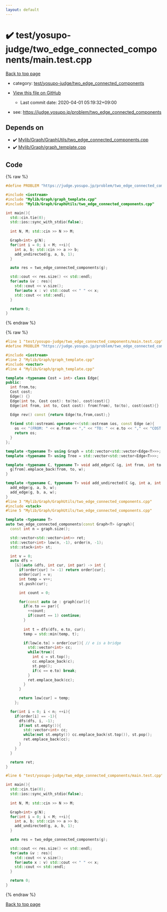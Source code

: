 ```yaml
---
layout: default
---
```


<!-- mathjax config similar to math.stackexchange -->
<script type="text/javascript" async
  src="https://cdnjs.cloudflare.com/ajax/libs/mathjax/2.7.5/MathJax.js?config=TeX-MML-AM_CHTML">
</script>
<script type="text/x-mathjax-config">
  MathJax.Hub.Config({
    TeX: { equationNumbers: { autoNumber: "AMS" }},
    tex2jax: {
      inlineMath: [ ['$','$'] ],
      processEscapes: true
    },
    "HTML-CSS": { matchFontHeight: false },
    displayAlign: "left",
    displayIndent: "2em"
  });
</script>

<script type="text/javascript" src="https://cdnjs.cloudflare.com/ajax/libs/jquery/3.4.1/jquery.min.js"></script>
<script src="https://cdn.jsdelivr.net/npm/jquery-balloon-js@1.1.2/jquery.balloon.min.js" integrity="sha256-ZEYs9VrgAeNuPvs15E39OsyOJaIkXEEt10fzxJ20+2I=" crossorigin="anonymous"></script>
<script type="text/javascript" src="../../../../assets/js/copy-button.js"></script>
<link rel="stylesheet" href="../../../../assets/css/copy-button.css" />


# :heavy_check_mark: test/yosupo-judge/two_edge_connected_components/main.test.cpp

<a href="../../../../index.html">Back to top page</a>

* category: <a href="../../../../index.html#caa543e8ce2b504963292c36b66ba2d6">test/yosupo-judge/two_edge_connected_components</a>
* <a href="{{ site.github.repository_url }}/blob/master/test/yosupo-judge/two_edge_connected_components/main.test.cpp">View this file on GitHub</a>
    - Last commit date: 2020-04-01 05:19:32+09:00


* see: <a href="https://judge.yosupo.jp/problem/two_edge_connected_components">https://judge.yosupo.jp/problem/two_edge_connected_components</a>


## Depends on

* :heavy_check_mark: <a href="../../../../library/Mylib/Graph/GraphUtils/two_edge_connected_components.cpp.html">Mylib/Graph/GraphUtils/two_edge_connected_components.cpp</a>
* :heavy_check_mark: <a href="../../../../library/Mylib/Graph/graph_template.cpp.html">Mylib/Graph/graph_template.cpp</a>


## Code

<a id="unbundled"></a>
{% raw %}
```cpp
#define PROBLEM "https://judge.yosupo.jp/problem/two_edge_connected_components"

#include <iostream>
#include "Mylib/Graph/graph_template.cpp"
#include "Mylib/Graph/GraphUtils/two_edge_connected_components.cpp"

int main(){
  std::cin.tie(0);
  std::ios::sync_with_stdio(false);
  
  int N, M; std::cin >> N >> M;

  Graph<int> g(N);
  for(int i = 0; i < M; ++i){
    int a, b; std::cin >> a >> b;
    add_undirected(g, a, b, 1);
  }

  auto res = two_edge_connected_components(g);

  std::cout << res.size() << std::endl;
  for(auto &v : res){
    std::cout << v.size();
    for(auto x : v) std::cout << " " << x;
    std::cout << std::endl;
  }

  return 0;
}

```
{% endraw %}

<a id="bundled"></a>
{% raw %}
```cpp
#line 1 "test/yosupo-judge/two_edge_connected_components/main.test.cpp"
#define PROBLEM "https://judge.yosupo.jp/problem/two_edge_connected_components"

#include <iostream>
#line 2 "Mylib/Graph/graph_template.cpp"
#include <vector>
#line 4 "Mylib/Graph/graph_template.cpp"

template <typename Cost = int> class Edge{
public:
  int from,to;
  Cost cost;
  Edge() {}
  Edge(int to, Cost cost): to(to), cost(cost){}
  Edge(int from, int to, Cost cost): from(from), to(to), cost(cost){}

  Edge rev() const {return Edge(to,from,cost);}
  
  friend std::ostream& operator<<(std::ostream &os, const Edge &e){
    os << "(FROM: " << e.from << "," << "TO: " << e.to << "," << "COST: " << e.cost << ")";
    return os;
  }
};

template <typename T> using Graph = std::vector<std::vector<Edge<T>>>;
template <typename T> using Tree = std::vector<std::vector<Edge<T>>>;

template <typename C, typename T> void add_edge(C &g, int from, int to, T w){
  g[from].emplace_back(from, to, w);
}

template <typename C, typename T> void add_undirected(C &g, int a, int b, T w){
  add_edge(g, a, b, w);
  add_edge(g, b, a, w);
}
#line 3 "Mylib/Graph/GraphUtils/two_edge_connected_components.cpp"
#include <stack>
#line 5 "Mylib/Graph/GraphUtils/two_edge_connected_components.cpp"

template <typename T>
auto two_edge_connected_components(const Graph<T> &graph){
  const int n = graph.size();

  std::vector<std::vector<int>> ret;
  std::vector<int> low(n, -1), order(n, -1);
  std::stack<int> st;

  int v = 0;
  auto dfs =
    [&](auto &dfs, int cur, int par) -> int {
      if(order[cur] != -1) return order[cur];
      order[cur] = v;
      int temp = v++;
      st.push(cur);      

      int count = 0;

      for(const auto &e : graph[cur]){
        if(e.to == par){
          ++count;
          if(count == 1) continue;
        }
        
        int t = dfs(dfs, e.to, cur);
        temp = std::min(temp, t);

        if(low[e.to] > order[cur]){ // e is a bridge
          std::vector<int> cc;
          while(true){
            int c = st.top();
            cc.emplace_back(c);
            st.pop();
            if(c == e.to) break;
          }
          ret.emplace_back(cc);
        }
      }

      return low[cur] = temp;
    };

  for(int i = 0; i < n; ++i){
    if(order[i] == -1){
      dfs(dfs, i, -1);
      if(not st.empty()){
        std::vector<int> cc;
        while(not st.empty()) cc.emplace_back(st.top()), st.pop();
        ret.emplace_back(cc);
      }
    }
  }

  return ret;
}

#line 6 "test/yosupo-judge/two_edge_connected_components/main.test.cpp"

int main(){
  std::cin.tie(0);
  std::ios::sync_with_stdio(false);
  
  int N, M; std::cin >> N >> M;

  Graph<int> g(N);
  for(int i = 0; i < M; ++i){
    int a, b; std::cin >> a >> b;
    add_undirected(g, a, b, 1);
  }

  auto res = two_edge_connected_components(g);

  std::cout << res.size() << std::endl;
  for(auto &v : res){
    std::cout << v.size();
    for(auto x : v) std::cout << " " << x;
    std::cout << std::endl;
  }

  return 0;
}

```
{% endraw %}

<a href="../../../../index.html">Back to top page</a>

